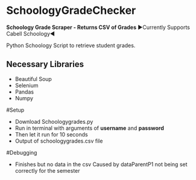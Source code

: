 # SchoologyGradeChecker
**Schoology Grade Scraper - Returns CSV of Grades**
▶️Currently Supports Cabell Schoology◀️

Python Schoology Script to retrieve student grades.

## Necessary Libraries
- Beautiful Soup
- Selenium
- Pandas
- Numpy

#Setup
- Download Schoologygrades.py
- Run in terminal with arguments of **username** and **password**
- Then let it run for 10 seconds
- Output of schoologygrades.csv file


#Debugging
- Finishes but no data in the csv
  Caused by dataParentP1 not being set correctly for the semester
  
